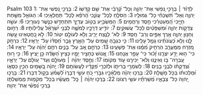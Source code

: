 Psalm 103
1: לְדָוִ֨ד ׀ בָּרֲכִ֣י נַ֭פְשִׁי אֶת־ יְהוָ֑ה וְכָל־ קְ֝רָבַ֗י אֶת־ שֵׁ֥ם קָדְשֽׁוֹ׃
2: בָּרֲכִ֣י נַ֭פְשִׁי אֶת־ יְהוָ֑ה וְאַל־ תִּ֝שְׁכְּחִ֗י כָּל־ גְּמוּלָֽיו׃
3: הַסֹּלֵ֥חַ לְכָל־ עֲוֺנֵ֑כִי הָ֝רֹפֵ֗א לְכָל־ תַּחֲלֻאָֽיְכִי׃
4: הַגּוֹאֵ֣ל מִשַּׁ֣חַת חַיָּ֑יְכִי הַֽ֝מְעַטְּרֵ֗כִי חֶ֣סֶד וְרַחֲמִֽים׃
5: הַמַּשְׂבִּ֣יַע בַּטּ֣וֹב עֶדְיֵ֑ךְ תִּתְחַדֵּ֖שׁ כַּנֶּ֣שֶׁר נְעוּרָֽיְכִי׃
6: עֹשֵׂ֣ה צְדָק֣וֹת יְהוָ֑ה וּ֝מִשְׁפָּטִ֗ים לְכָל־ עֲשׁוּקִֽים׃
7: יוֹדִ֣יעַ דְּרָכָ֣יו לְמֹשֶׁ֑ה לִבְנֵ֥י יִ֝שְׂרָאֵ֗ל עֲלִילֽוֹתָיו׃
8: רַח֣וּם וְחַנּ֣וּן יְהוָ֑ה אֶ֖רֶךְ אַפַּ֣יִם וְרַב־ חָֽסֶד׃
9: לֹֽא־ לָנֶ֥צַח יָרִ֑יב וְלֹ֖א לְעוֹלָ֣ם יִטּֽוֹר׃
10: לֹ֣א כַ֭חֲטָאֵינוּ עָ֣שָׂה לָ֑נוּ וְלֹ֥א כַ֝עֲוֺנֹתֵ֗ינוּ גָּמַ֥ל עָלֵֽינוּ׃
11: כִּ֤י כִגְבֹ֣הַּ שָׁ֭מַיִם עַל־ הָאָ֑רֶץ גָּבַ֥ר חַ֝סְדּ֗וֹ עַל־ יְרֵאָֽיו׃
12: כִּרְחֹ֣ק מִ֭זְרָח מִֽמַּֽעֲרָ֑ב הִֽרְחִ֥יק מִ֝מֶּ֗נּוּ אֶת־ פְּשָׁעֵֽינוּ׃
13: כְּרַחֵ֣ם אָ֭ב עַל־ בָּנִ֑ים רִחַ֥ם יְ֝הוָ֗ה עַל־ יְרֵאָֽיו׃
14: כִּי־ ה֖וּא יָדַ֣ע יִצְרֵ֑נוּ זָ֝כ֗וּר כִּי־ עָפָ֥ר אֲנָֽחְנוּ׃
15: אֱ֭נוֹשׁ כֶּחָצִ֣יר יָמָ֑יו כְּצִ֥יץ הַ֝שָּׂדֶ֗ה כֵּ֣ן יָצִֽיץ׃
16: כִּ֤י ר֣וּחַ עָֽבְרָה־ בּ֣וֹ וְאֵינֶ֑נּוּ וְלֹא־ יַכִּירֶ֖נּוּ ע֣וֹד מְקוֹמֽוֹ׃
17: וְחֶ֤סֶד יְהוָ֨ה ׀ מֵעוֹלָ֣ם וְעַד־ ע֭וֹלָם עַל־ יְרֵאָ֑יו וְ֝צִדְקָת֗וֹ לִבְנֵ֥י בָנִֽים׃
18: לְשֹׁמְרֵ֥י בְרִית֑וֹ וּלְזֹכְרֵ֥י פִ֝קֻּדָ֗יו לַעֲשׂוֹתָֽם׃
19: יְֽהוָ֗ה בַּ֭שָּׁמַיִם הֵכִ֣ין כִּסְא֑וֹ וּ֝מַלְכוּת֗וֹ בַּכֹּ֥ל מָשָֽׁלָה׃
20: בָּרֲכ֥וּ יְהוָ֗ה מַלְאָ֫כָ֥יו גִּבֹּ֣רֵי כֹ֭חַ עֹשֵׂ֣י דְבָר֑וֹ לִ֝שְׁמֹ֗עַ בְּק֣וֹל דְּבָרֽוֹ׃
21: בָּרֲכ֣וּ יְ֭הוָה כָּל־ צְבָאָ֑יו מְ֝שָׁרְתָ֗יו עֹשֵׂ֥י רְצוֹנֽוֹ׃
22: בָּרֲכ֤וּ יְהוָ֨ה ׀ כָּֽל־ מַעֲשָׂ֗יו בְּכָל־ מְקֹמ֥וֹת מֶמְשַׁלְתּ֑וֹ בָּרֲכִ֥י נַ֝פְשִׁ֗י אֶת־ יְהוָֽה׃
